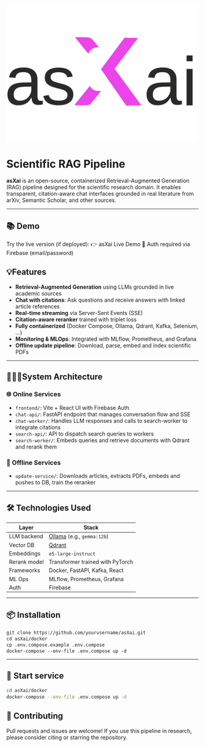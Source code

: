 ![asXai Logo](./src/frontend/public/asXai_logo_black.svg)
# Scientific RAG Pipeline

**asXai** is an open-source, containerized Retrieval-Augmented Generation (RAG) pipeline designed for the scientific research domain. It enables transparent, citation-aware chat interfaces grounded in real literature from arXiv, Semantic Scholar, and other sources.

---

## 📚 Demo
Try the live version (if deployed):
👉 asXai Live Demo
🔐 Auth required via Firebase (email/password)

## 💡Features

- **Retrieval-Augmented Generation** using LLMs grounded in live academic sources
- **Chat with citations**: Ask questions and receive answers with linked article references
- **Real-time streaming** via Server-Sent Events (SSE)
- **Citation-aware reranker** trained with triplet loss
- **Fully containerized** (Docker Compose, Ollama, Qdrant, Kafka, Selenium, ...)
- **Monitoring & MLOps**: Integrated with MLflow, Prometheus, and Grafana
- **Offline update pipeline**: Download, parse, embed and index scientific PDFs

---

## 👷🏻‍♀️System Architecture

### 🌐 Online Services

- `frontend/`: Vite + React UI with Firebase Auth
- `chat-api/`: FastAPI endpoint that manages conversation flow and SSE
- `chat-worker/`: Handles LLM responses and calls to search-worker to integrate citations
- `search-api/`: API to dispatch search queries to workers
- `search-worker/`: Embeds queries and retrieve documents with Qdrant and rerank them

### 🦖 Offline Services

- `update-service/`: Downloads articles, extracts PDFs, embeds and pushes to DB, train the reranker

---

## 🛠️ Technologies Used

| Layer         | Stack                                                   |
|---------------|---------------------------------------------------------|
| LLM backend   | [Ollama](https://ollama.com/) (e.g., `gemma:12b`)       |
| Vector DB     | [Qdrant](https://qdrant.tech/)                          |
| Embeddings    | `e5-large-instruct`                                     |
| Rerank model  | Transformer trained with PyTorch                        |
| Frameworks    | Docker, FastAPI, Kafka, React                           |
| ML Ops        | MLflow, Prometheus, Grafana                             |
| Auth          | Firebase                                                |

---

## 📦 Installation

```
git clone https://github.com/yourusername/asXai.git
cd asXai/docker
cp .env.compose.example .env.compose
docker-compose --env-file .env.compose up -d
```

---

## 🚀 Start service

```bash
cd asXai/docker
docker-compose --env-file .env.compose up -d
```

## 🤝 Contributing
Pull requests and issues are welcome!
If you use this pipeline in research, please consider citing or starring the repository.